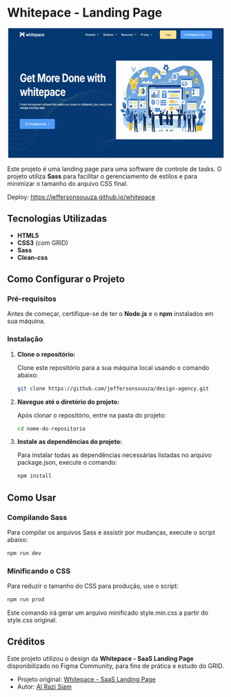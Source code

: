 # Whitepace - Landing Page

<p align="center">
  <img src="img/hero-lp.jpg" alt="Landing Page" width="500" height="300">
</p>

Este projeto é uma landing page para uma software de controle de tasks. O projeto utiliza **Sass** para facilitar o gerenciamento de estilos e para minimizar o tamanho do arquivo CSS final.

Deploy: https://jeffersonsouuza.github.io/whitepace

## Tecnologias Utilizadas

- **HTML5**
- **CSS3** (com GRID)
- **Sass**
- **Clean-css**

## Como Configurar o Projeto

### Pré-requisitos

Antes de começar, certifique-se de ter o **Node.js** e o **npm** instalados em sua máquina.

### Instalação

1. **Clone o repositório:**

   Clone este repositório para a sua máquina local usando o comando abaixo:

   ```bash
   git clone https://github.com/jeffersonsouuza/design-agency.git
   ```

2. **Navegue até o diretório do projeto:**

   Após clonar o repositório, entre na pasta do projeto:

   ```bash
   cd nome-do-repositorio
   ```

3. **Instale as dependências do projeto:**

   Para instalar todas as dependências necessárias listadas no arquivo package.json, execute o comando:

   ```bash
   npm install
   ```

## Como Usar

### Compilando Sass

Para compilar os arquivos Sass e assistir por mudanças, execute o script abaixo:

```bash
npm run dev
```

### Minificando o CSS

Para reduzir o tamanho do CSS para produção, use o script:

```bash
npm run prod
```

Este comando irá gerar um arquivo minificado style.min.css a partir do style.css original.

## Créditos

Este projeto utilizou o design da **Whitepace - SaaS Landing Page** disponibilizado no Figma Community, para fins de prática e estudo do GRID.

- Projeto original: [Whitepace - SaaS Landing Page](<https://www.figma.com/design/YTJKhpHH5Dv61sJDoIs0no/Whitepace---SaaS-Landing-Page-(Community)?t=Vjo01d8wCaYFyOpd-0>)
- Autor: [Al Razi Siam](https://www.figma.com/@alrazisiam)
